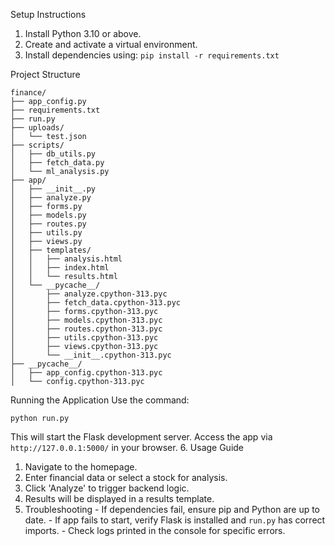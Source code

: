 Setup Instructions 
1. Install Python 3.10 or above. 
2. Create and activate a virtual environment. 
3. Install dependencies using: ```pip install -r requirements.txt ```

Project Structure
```
finance/
├── app_config.py
├── requirements.txt
├── run.py
├── uploads/
│   └── test.json
├── scripts/
│   ├── db_utils.py
│   ├── fetch_data.py
│   └── ml_analysis.py
├── app/
│   ├── __init__.py
│   ├── analyze.py
│   ├── forms.py
│   ├── models.py
│   ├── routes.py
│   ├── utils.py
│   ├── views.py
│   ├── templates/
│   │   ├── analysis.html
│   │   ├── index.html
│   │   └── results.html
│   └── __pycache__/
│       ├── analyze.cpython-313.pyc
│       ├── fetch_data.cpython-313.pyc
│       ├── forms.cpython-313.pyc
│       ├── models.cpython-313.pyc
│       ├── routes.cpython-313.pyc
│       ├── utils.cpython-313.pyc
│       ├── views.cpython-313.pyc
│       └── __init__.cpython-313.pyc
├── __pycache__/
│   ├── app_config.cpython-313.pyc
│   └── config.cpython-313.pyc

```
Running the Application 
Use the command: 
```
python run.py
``` 
This will start the Flask development server. Access the app via ``` http://127.0.0.1:5000/ ``` in your browser. 
6. Usage Guide 
1. Navigate to the homepage. 
2. Enter financial data or select a stock for analysis. 
3. Click 'Analyze' to trigger backend logic. 
4. Results will be displayed in a results template. 
6. Troubleshooting - If dependencies fail, ensure pip and Python are up to date. - If app fails to start, verify Flask is installed and `run.py` has correct imports. - Check logs printed in the console for specific errors. 
